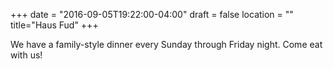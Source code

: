 +++
date = "2016-09-05T19:22:00-04:00"
draft = false
location = ""
title="Haus Fud"
+++

We have a family-style dinner every Sunday through Friday night. Come eat with us!
